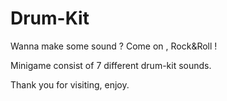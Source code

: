 # Drum-Kit
Wanna make some sound ? Come on , Rock&amp;Roll !

Minigame consist of 7 different drum-kit sounds.

Thank you for visiting, enjoy.
